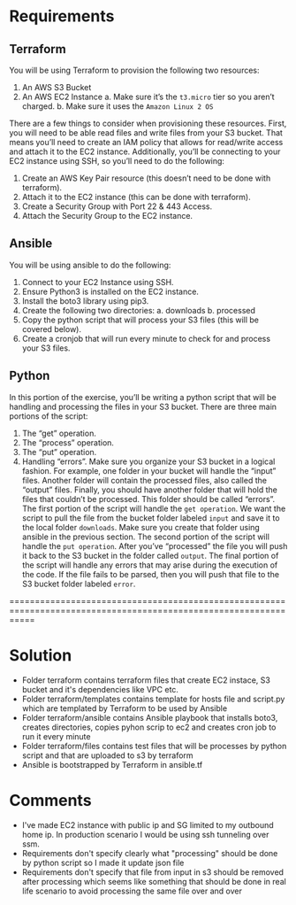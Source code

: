 # Requirements

## Terraform  
You will be using Terraform to provision the following two resources:
1. An AWS S3 Bucket
2. An AWS EC2 Instance
a. Make sure it’s the `t3.micro` tier so you aren’t charged.
b. Make sure it uses the `Amazon Linux 2 OS`

There are a few things to consider when provisioning these resources. First, you will need to be able
read files and write files from your S3 bucket. That means you’ll need to create an IAM policy that
allows for read/write access and attach it to the EC2 instance. Additionally, you’ll be connecting to
your EC2 instance using SSH, so you’ll need to do the following:
1. Create an AWS Key Pair resource (this doesn’t need to be done with terraform).
2. Attach it to the EC2 instance (this can be done with terraform).
3. Create a Security Group with Port 22 & 443 Access.
4. Attach the Security Group to the EC2 instance.


## Ansible
You will be using ansible to do the following:
1. Connect to your EC2 Instance using SSH.
2. Ensure Python3 is installed on the EC2 instance.
3. Install the boto3 library using pip3.
4. Create the following two directories:
a. downloads
b. processed
5. Copy the python script that will process your S3 files (this will be covered below).
6. Create a cronjob that will run every minute to check for and process your S3 files.

## Python

In this portion of the exercise, you’ll be writing a python script that will be handling and processing
the files in your S3 bucket. There are three main portions of the script:
1. The “get” operation.
2. The “process” operation.
3. The “put” operation.
4. Handling “errors”.
Make sure you organize your S3 bucket in a logical fashion. For example, one folder in your bucket will
handle the “input” files. Another folder will contain the processed files, also called the “output” files.
Finally, you should have another folder that will hold the files that couldn’t be processed. This folder
should be called “errors”.
The first portion of the script will handle the `get operation`. We want the script to pull the file from
the bucket folder labeled `input` and save it to the local folder `downloads`. Make sure you create
that folder using ansible in the previous section.
The second portion of the script will handle the `put operation`. After you’ve “processed” the file
you will push it back to the S3 bucket in the folder called `output`.
The final portion of the script will handle any errors that may arise during the execution of the code. If
the file fails to be parsed, then you will push that file to the S3 bucket folder labeled `error`.

=================================================================================================================

# Solution
- Folder terraform contains terraform files that create EC2 instace, S3 bucket and it's dependencies like VPC etc.
- Folder terraform/templates contains template for hosts file and script.py which are templated by Terraform to be used by Ansible
- Folder terraform/ansible contains Ansible playbook that installs boto3, creates directories, copies pyhon scrip to ec2 and creates cron job to run it every minute
- Folder terraform/files contains test files that will be processes by python script and that are uploaded to s3 by terraform
- Ansible is bootstrapped by Terraform in ansible.tf

# Comments
- I've made EC2 instance with public ip and SG limited to my outbound home ip. In production scenario I would be using ssh tunneling over ssm.  
- Requirements don't specify clearly what "processing" should be done by python script so I made it update json file
- Requirements don't specify that file from input in s3 should be removed after processing which seems like something that should be done in real life scenario to avoid processing the same file over and over  